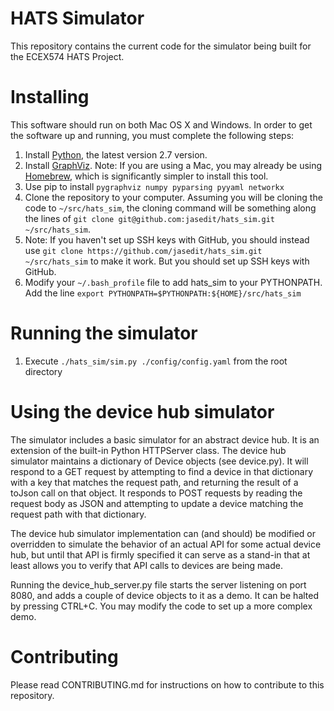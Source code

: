 # HATS Simulator

This repository contains the current code for the simulator being built for the ECEX574 HATS Project.

# Installing

This software should run on both Mac OS X and Windows. In order to get the software up and running, you must complete the following steps:

1. Install [Python](https://www.python.org/), the latest version 2.7 version.
2. Install [GraphViz](http://graphviz.org/). Note: If you are using a Mac, you may already be using [Homebrew](http://brew.sh/), which is significantly simpler to install this tool.
3. Use pip to install `pygraphviz numpy pyparsing pyyaml networkx`
4. Clone the repository to your computer. Assuming you will be cloning the code to `~/src/hats_sim`, the cloning command will be something along the lines of `git clone git@github.com:jasedit/hats_sim.git ~/src/hats_sim`.
  1. Note: If you haven't set up SSH keys with GitHub, you should instead use `git clone https://github.com/jasedit/hats_sim.git ~/src/hats_sim` to make it work. But you should set up SSH keys with GitHub.
5. Modify your `~/.bash_profile` file to add hats_sim to your PYTHONPATH. Add the line `export PYTHONPATH=$PYTHONPATH:${HOME}/src/hats_sim`

# Running the simulator

1. Execute `./hats_sim/sim.py ./config/config.yaml` from the root directory

# Using the device hub simulator

The simulator includes a basic simulator for an abstract device hub. It is an extension of the built-in Python HTTPServer class.
The device hub simulator maintains a dictionary of Device objects (see device.py). It will respond to a GET request by attempting to find a device in that dictionary with a key that matches the request path, and returning the result of a toJson call on that object. It responds to POST requests by reading the request body as JSON and attempting to update a device matching the request path with that dictionary.

The device hub simulator implementation can (and should) be modified or overridden to simulate the behavior of an actual API for some actual device hub, but until that API is firmly specified it can serve as a stand-in that at least allows you to verify that API calls to devices are being made.

Running the device_hub_server.py file starts the server listening on port 8080, and adds a couple of device objects to it as a demo. It can be halted by pressing CTRL+C. You may modify the code to set up a more complex demo.

# Contributing

Please read CONTRIBUTING.md for instructions on how to contribute to this repository.
